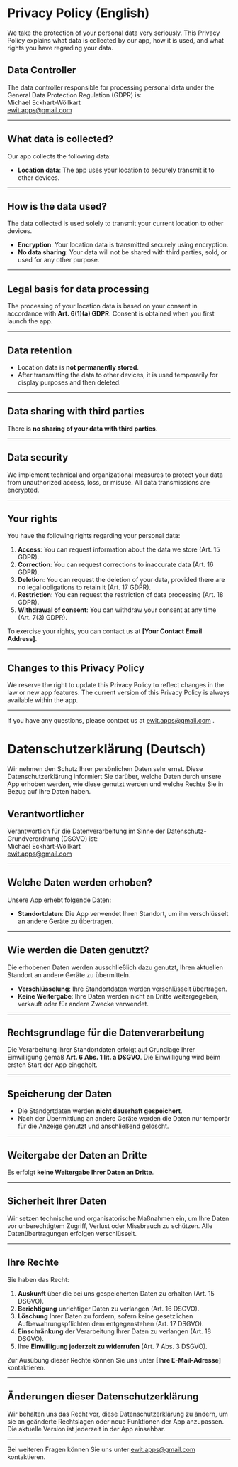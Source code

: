 # Privacy Policy (English)

We take the protection of your personal data very seriously. This Privacy Policy explains what data is collected by our app, how it is used, and what rights you have regarding your data.

## Data Controller
The data controller responsible for processing personal data under the General Data Protection Regulation (GDPR) is:  
Michael Eckhart-Wöllkart  
ewit.apps@gmail.com  

---

## What data is collected?
Our app collects the following data:  
- **Location data**: The app uses your location to securely transmit it to other devices.  

---

## How is the data used?
The data collected is used solely to transmit your current location to other devices.

- **Encryption**: Your location data is transmitted securely using encryption.  
- **No data sharing**: Your data will not be shared with third parties, sold, or used for any other purpose.  

---

## Legal basis for data processing
The processing of your location data is based on your consent in accordance with **Art. 6(1)(a) GDPR**. Consent is obtained when you first launch the app.  

---

## Data retention
- Location data is **not permanently stored**.  
- After transmitting the data to other devices, it is used temporarily for display purposes and then deleted.  

---

## Data sharing with third parties
There is **no sharing of your data with third parties**.  

---

## Data security
We implement technical and organizational measures to protect your data from unauthorized access, loss, or misuse. All data transmissions are encrypted.  

---

## Your rights
You have the following rights regarding your personal data:  
1. **Access**: You can request information about the data we store (Art. 15 GDPR).  
2. **Correction**: You can request corrections to inaccurate data (Art. 16 GDPR).  
3. **Deletion**: You can request the deletion of your data, provided there are no legal obligations to retain it (Art. 17 GDPR).  
4. **Restriction**: You can request the restriction of data processing (Art. 18 GDPR).  
5. **Withdrawal of consent**: You can withdraw your consent at any time (Art. 7(3) GDPR).  

To exercise your rights, you can contact us at **[Your Contact Email Address]**.  

---

## Changes to this Privacy Policy
We reserve the right to update this Privacy Policy to reflect changes in the law or new app features. The current version of this Privacy Policy is always available within the app.  

---

If you have any questions, please contact us at ewit.apps@gmail.com .


# Datenschutzerklärung (Deutsch)

Wir nehmen den Schutz Ihrer persönlichen Daten sehr ernst. Diese Datenschutzerklärung informiert Sie darüber, welche Daten durch unsere App erhoben werden, wie diese genutzt werden und welche Rechte Sie in Bezug auf Ihre Daten haben.

## Verantwortlicher
Verantwortlich für die Datenverarbeitung im Sinne der Datenschutz-Grundverordnung (DSGVO) ist:  
Michael Eckhart-Wöllkart  
ewit.apps@gmail.com  

---

## Welche Daten werden erhoben?
Unsere App erhebt folgende Daten:  
- **Standortdaten**: Die App verwendet Ihren Standort, um ihn verschlüsselt an andere Geräte zu übertragen.  

---

## Wie werden die Daten genutzt?
Die erhobenen Daten werden ausschließlich dazu genutzt, Ihren aktuellen Standort an andere Geräte zu übermitteln.

- **Verschlüsselung**: Ihre Standortdaten werden verschlüsselt übertragen.  
- **Keine Weitergabe**: Ihre Daten werden nicht an Dritte weitergegeben, verkauft oder für andere Zwecke verwendet.  

---

## Rechtsgrundlage für die Datenverarbeitung
Die Verarbeitung Ihrer Standortdaten erfolgt auf Grundlage Ihrer Einwilligung gemäß **Art. 6 Abs. 1 lit. a DSGVO**. Die Einwilligung wird beim ersten Start der App eingeholt.  

---

## Speicherung der Daten
- Die Standortdaten werden **nicht dauerhaft gespeichert**.  
- Nach der Übermittlung an andere Geräte werden die Daten nur temporär für die Anzeige genutzt und anschließend gelöscht.  

---

## Weitergabe der Daten an Dritte
Es erfolgt **keine Weitergabe Ihrer Daten an Dritte**.  

---

## Sicherheit Ihrer Daten
Wir setzen technische und organisatorische Maßnahmen ein, um Ihre Daten vor unberechtigtem Zugriff, Verlust oder Missbrauch zu schützen. Alle Datenübertragungen erfolgen verschlüsselt.  

---

## Ihre Rechte
Sie haben das Recht:  
1. **Auskunft** über die bei uns gespeicherten Daten zu erhalten (Art. 15 DSGVO).  
2. **Berichtigung** unrichtiger Daten zu verlangen (Art. 16 DSGVO).  
3. **Löschung** Ihrer Daten zu fordern, sofern keine gesetzlichen Aufbewahrungspflichten dem entgegenstehen (Art. 17 DSGVO).  
4. **Einschränkung** der Verarbeitung Ihrer Daten zu verlangen (Art. 18 DSGVO).  
5. Ihre **Einwilligung jederzeit zu widerrufen** (Art. 7 Abs. 3 DSGVO).  

Zur Ausübung dieser Rechte können Sie uns unter **[Ihre E-Mail-Adresse]** kontaktieren.  

---

## Änderungen dieser Datenschutzerklärung
Wir behalten uns das Recht vor, diese Datenschutzerklärung zu ändern, um sie an geänderte Rechtslagen oder neue Funktionen der App anzupassen. Die aktuelle Version ist jederzeit in der App einsehbar.  

---

Bei weiteren Fragen können Sie uns unter ewit.apps@gmail.com  kontaktieren.
